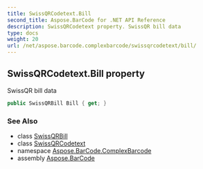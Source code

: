 ```yaml
---
title: SwissQRCodetext.Bill
second_title: Aspose.BarCode for .NET API Reference
description: SwissQRCodetext property. SwissQR bill data
type: docs
weight: 20
url: /net/aspose.barcode.complexbarcode/swissqrcodetext/bill/
---
```

## SwissQRCodetext.Bill property

SwissQR bill data

```csharp
public SwissQRBill Bill { get; }
```

### See Also

* class [SwissQRBill](../../swissqrbill/)
* class [SwissQRCodetext](../)
* namespace [Aspose.BarCode.ComplexBarcode](../../../aspose.barcode.complexbarcode/)
* assembly [Aspose.BarCode](../../../)


